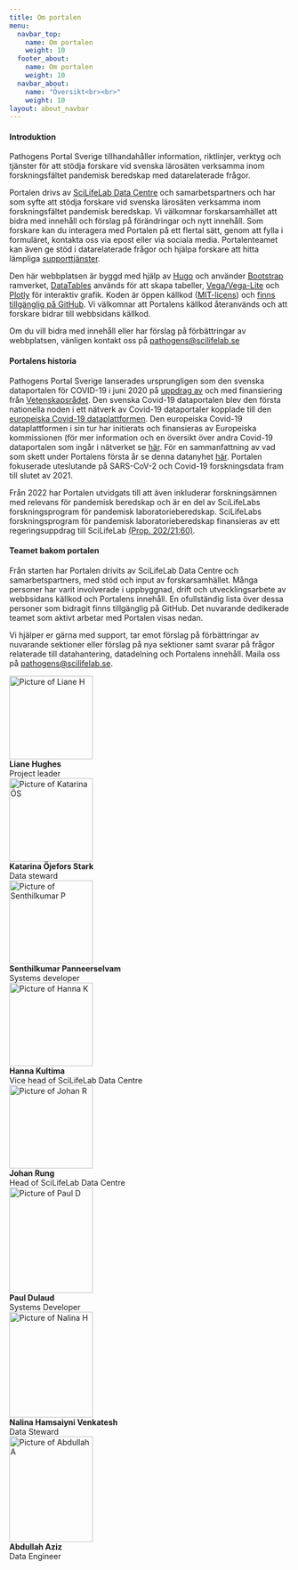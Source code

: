 ```yaml
---
title: Om portalen
menu:
  navbar_top:
    name: Om portalen
    weight: 10
  footer_about:
    name: Om portalen
    weight: 10
  navbar_about:
    name: "Översikt<br><br>"
    weight: 10
layout: about_navbar
---
```


#### Introduktion

Pathogens Portal Sverige tillhandahåller information, riktlinjer, verktyg och tjänster för att stödja forskare vid svenska lärosäten verksamma inom forskningsfältet pandemisk beredskap med datarelaterade frågor.

Portalen drivs av [SciLifeLab Data Centre](https://scilifelab.se/data/) och samarbetspartners och har som syfte att stödja forskare vid svenska lärosäten verksamma inom forskningsfältet pandemisk beredskap. Vi välkomnar forskarsamhället att bidra med innehåll och förslag på förändringar och nytt innehåll. Som forskare kan du interagera med Portalen på ett flertal sätt, genom att fylla i formuläret, kontakta oss via epost eller via sociala media. Portalenteamet kan även ge stöd i datarelaterade frågor och hjälpa forskare att hitta lämpliga [supporttjänster](/sv/support/).

Den här webbplatsen är byggd med hjälp av [Hugo](https://gohugo.io/) och använder [Bootstrap](https://getbootstrap.com/) ramverket, [DataTables](https://datatables.net/) används för att skapa tabeller, [Vega/Vega-Lite](https://vega.github.io/vega-lite/) och [Plotly](https://plotly.com/) för interaktiv grafik. Koden är öppen källkod ([MIT-licens](https://choosealicense.com/licenses/mit/)) och [finns tillgänglig på GitHub](https://github.com/ScilifelabDataCentre/pathogens-portal). Vi välkomnar att Portalens källkod återanvänds och att forskare bidrar till webbsidans källkod.

Om du vill bidra med innehåll eller har förslag på förbättringar av webbplatsen, vänligen kontakt oss på <pathogens@scilifelab.se>

#### Portalens historia

Pathogens Portal Sverige lanserades ursprungligen som den svenska dataportalen för COVID-19 i juni 2020 på [uppdrag av](https://www.vr.se/english/just-now/news/news-archive/2020-06-03-new-national-portal-makes-research-data-on-covid-19-accessible.html) och med finansiering från [Vetenskapsrådet](https://www.vr.se). Den svenska Covid-19 dataportalen blev den första nationella noden i ett nätverk av Covid-19 dataportaler kopplade till den [europeiska Covid-19 dataplattformen](https://covid19dataportal.org). Den europeiska Covid-19 dataplattformen i sin tur har initierats och finansieras av Europeiska kommissionen (för mer information och en översikt över andra Covid-19 dataportalen som ingår i nätverket se [här](https://covid19dataportal.se/partners/). För en sammanfattning av vad som skett under Portalens första år se denna datanyhet [här](https://covid19dataportal.se/updates/first_year/). Portalen fokuserade uteslutande på SARS-CoV-2 och Covid-19 forskningsdata fram till slutet av 2021.

Från 2022 har Portalen utvidgats till att även inkluderar forskningsämnen med relevans för pandemisk beredskap och är en del av SciLifeLabs forskningsprogram för pandemisk laboratorieberedskap. SciLifeLabs forskningsprogram för pandemisk laboratorieberedskap finansieras av ett regeringsuppdrag till SciLifeLab [(Prop. 202/21:60)](https://www.regeringen.se/rattsliga-dokument/proposition/2020/12/forskning-frihet-framtid--kunskap-och-innovation-for-sverige/).

#### Teamet bakom portalen

Från starten har Portalen drivits av SciLifeLab Data Centre och samarbetspartners, med stöd och input av forskarsamhället. Många personer har varit involverade i uppbyggnad, drift och utvecklingsarbete av webbsidans källkod och Portalens innehåll. En ofullständig lista över dessa personer som bidragit finns tillgänglig på GitHub. Det nuvarande dedikerade teamet som aktivt arbetar med Portalen visas nedan.

Vi hjälper er gärna med support, tar emot förslag på förbättringar av nuvarande sektioner eller förslag på nya sektioner samt svarar på frågor relaterade till datahantering, datadelning och Portalens innehåll. Maila oss på <pathogens@scilifelab.se>.

<div class="container mb-3">
  <div class="row row-cols-2 row-cols-md-3 row-cols-lg-6">
    <div class="col pt-2">
      <div><img src="/img/people/lh.jpg" alt="Picture of Liane H" width="150" class="img-thumbnail"/></div>
      <div><b>Liane Hughes</b></div>
      <div><span class="text-muted">Project leader</span></div>
    </div>
    <div class="col pt-2">
      <div><img src="/img/people/kos.jpg" alt="Picture of Katarina ÖS" width="150" class="img-thumbnail"/></div>
      <div><b>Katarina Öjefors Stark</b></div>
      <div><span class="text-muted">Data steward</span></div>
    </div>
    <div class="col pt-2">
      <div><img src="/img/people/sp.jpg" alt="Picture of Senthilkumar P" width="150" class="img-thumbnail"/></div>
      <div><b>Senthilkumar Panneerselvam</b></div>
      <div><span class="text-muted">Systems developer</span></div>
    </div>
    <div class="col pt-2">
      <div><img src="/img/people/hk.jpg" alt="Picture of Hanna K" width="150" class="img-thumbnail"/></div>
      <div><b>Hanna Kultima</b></div>
      <div><span class="text-muted">Vice head of SciLifeLab Data Centre</span></div>
    </div>
    <div class="col pt-2">
      <div><img src="/img/people/jr.jpg" alt="Picture of Johan R" width="150" class="img-thumbnail"/></div>
      <div><b>Johan Rung</b></div>
      <div><span class="text-muted">Head of SciLifeLab Data Centre</span></div>
    </div>
    <div class="col pt-2">
      <div><img src="/img/people/pd.jpeg" alt="Picture of Paul D" width="150" height="190" class="img-thumbnail"/></div>
      <div><b>Paul Dulaud</b></div>
      <div><span class="text-muted">Systems Developer</span></div>
    </div>
    <div class="col pt-2">
      <div><img src="/img/people/nh.jpeg" alt="Picture of Nalina H" width="150" height="190" class="img-thumbnail"/></div>
      <div><b>Nalina Hamsaiyni Venkatesh</b></div>
      <div><span class="text-muted">Data Steward</span></div>
    </div>
    <div class="col pt-2">
      <div><img src="/img/people/aa.jpg" alt="Picture of Abdullah A" width="150" height="190" class="img-thumbnail"/></div>
      <div><b>Abdullah Aziz</b></div>
      <div><span class="text-muted">Data Engineer</span></div>
    </div>
  </div>
</div>
